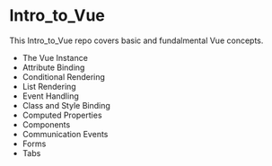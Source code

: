 # Intro_to_Vue


This Intro_to_Vue repo covers basic and fundalmental Vue concepts. 
- The Vue Instance
- Attribute Binding
- Conditional Rendering
- List Rendering
- Event Handling
- Class and Style Binding
- Computed Properties
- Components
- Communication Events
- Forms
- Tabs
